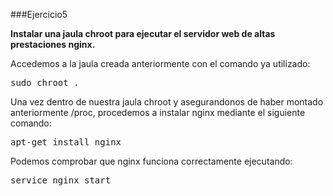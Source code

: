 ###Ejercicio5

**Instalar una jaula chroot para ejecutar el servidor web de altas prestaciones nginx.**

Accedemos a la jaula creada anteriormente con el comando ya utilizado:

<pre>sudo chroot .</pre>

Una vez dentro de nuestra jaula chroot y asegurandonos de haber montado anteriormente /proc, procedemos a instalar nginx mediante el siguiente comando:

<pre>apt-get install nginx</pre>

Podemos comprobar que nginx funciona correctamente ejecutando:

<pre>service nginx start</pre>
